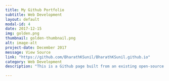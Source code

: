 ```yaml
---
title: My Github Portfolio
subtitle: Web Development
layout: default
modal-id: 4
date: 2017-12-15
img: golden.png
thumbnail: golden-thumbnail.png
alt: image-alt
project-date: December 2017
message: View Source
link: "https://github.com/BharathKSunil/BharathKSunil.github.io"
category: Web Development
description: "This is a Github page built from an existing open-source page [Agency Jekyll theme]. I have modified the original page to suite the needs of a portfolio, feel free to fork this repository and make changes to the source to suite your needs."

---
```

